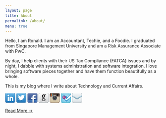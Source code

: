 ```yaml
---
layout: page
title: About
permalink: /about/
menu: true
---
```


Hello, I am Ronald. I am an Accountant, Techie, and a Foodie. I graduated from Singapore Management University and am a Risk Assurance Associate with PwC.

By day, I help clients with their US Tax Compliance (FATCA) issues and by night, I dabble with systems administration and software integration. I love bringing software pieces together and have them function beautifully as a whole.

This is my blog where I write about Technology and Current Affairs.

[![LinkedIn][]][l] [![Twitter][]][t] [![Facebook][]][f] [![GitHub][]][g] [![Instagram][]][i] [![Foursquare][]][4sq] [![Email][]][e]

[Read More &rarr;][read]

[Twitter]: /images/social-icons/twitter.png "Twitter"
[t]: https://twitter.com/iphoting
[Facebook]: /images/social-icons/facebook.png "Facebook"
[f]: https://facebook.com/iphoting
[GitHub]: /images/social-icons/github.png "GitHub"
[g]: https://github.com/iphoting
[Instagram]: /images/social-icons/instagram.png "Instagram"
[i]: https://instagram.com/rhtip
[LinkedIn]: /images/social-icons/linkedin.png "LinkedIn"
[l]: https://sg.linkedin.com/in/iphoting
[Foursquare]: /images/social-icons/foursquare.png "Foursquare"
[4sq]: https://foursquare.com/iphoting
[Email]: /images/social-icons/email.png "Email"
[e]: mailto:hello@iphoting.com
[read]: http://about.ronaldip.com/
